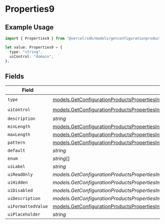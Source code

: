 # Properties9

## Example Usage

```typescript
import { Properties9 } from "@vercel/sdk/models/getconfigurationproductsop.js";

let value: Properties9 = {
  type: "string",
  uiControl: "domain",
};
```

## Fields

| Field                                                                                                                                                                                                                                                | Type                                                                                                                                                                                                                                                 | Required                                                                                                                                                                                                                                             | Description                                                                                                                                                                                                                                          |
| ---------------------------------------------------------------------------------------------------------------------------------------------------------------------------------------------------------------------------------------------------- | ---------------------------------------------------------------------------------------------------------------------------------------------------------------------------------------------------------------------------------------------------- | ---------------------------------------------------------------------------------------------------------------------------------------------------------------------------------------------------------------------------------------------------- | ---------------------------------------------------------------------------------------------------------------------------------------------------------------------------------------------------------------------------------------------------- |
| `type`                                                                                                                                                                                                                                               | [models.GetConfigurationProductsPropertiesIntegrationsResponse200ApplicationJSONResponseBodyProductsMetadataSchemaType](../models/getconfigurationproductspropertiesintegrationsresponse200applicationjsonresponsebodyproductsmetadataschematype.md) | :heavy_check_mark:                                                                                                                                                                                                                                   | N/A                                                                                                                                                                                                                                                  |
| `uiControl`                                                                                                                                                                                                                                          | [models.GetConfigurationProductsPropertiesIntegrationsResponse200ApplicationJSONResponseBodyProductsUiControl](../models/getconfigurationproductspropertiesintegrationsresponse200applicationjsonresponsebodyproductsuicontrol.md)                   | :heavy_check_mark:                                                                                                                                                                                                                                   | N/A                                                                                                                                                                                                                                                  |
| `description`                                                                                                                                                                                                                                        | *string*                                                                                                                                                                                                                                             | :heavy_minus_sign:                                                                                                                                                                                                                                   | N/A                                                                                                                                                                                                                                                  |
| `minLength`                                                                                                                                                                                                                                          | [models.GetConfigurationProductsPropertiesIntegrationsMinLength](../models/getconfigurationproductspropertiesintegrationsminlength.md)                                                                                                               | :heavy_minus_sign:                                                                                                                                                                                                                                   | N/A                                                                                                                                                                                                                                                  |
| `maxLength`                                                                                                                                                                                                                                          | [models.GetConfigurationProductsPropertiesIntegrationsMaxLength](../models/getconfigurationproductspropertiesintegrationsmaxlength.md)                                                                                                               | :heavy_minus_sign:                                                                                                                                                                                                                                   | N/A                                                                                                                                                                                                                                                  |
| `pattern`                                                                                                                                                                                                                                            | [models.GetConfigurationProductsPropertiesIntegrationsPattern](../models/getconfigurationproductspropertiesintegrationspattern.md)                                                                                                                   | :heavy_minus_sign:                                                                                                                                                                                                                                   | N/A                                                                                                                                                                                                                                                  |
| `default`                                                                                                                                                                                                                                            | *string*                                                                                                                                                                                                                                             | :heavy_minus_sign:                                                                                                                                                                                                                                   | N/A                                                                                                                                                                                                                                                  |
| `enum`                                                                                                                                                                                                                                               | *string*[]                                                                                                                                                                                                                                           | :heavy_minus_sign:                                                                                                                                                                                                                                   | N/A                                                                                                                                                                                                                                                  |
| `uiLabel`                                                                                                                                                                                                                                            | *string*                                                                                                                                                                                                                                             | :heavy_minus_sign:                                                                                                                                                                                                                                   | N/A                                                                                                                                                                                                                                                  |
| `uiReadOnly`                                                                                                                                                                                                                                         | *models.GetConfigurationProductsPropertiesIntegrationsResponse200ApplicationJSONResponseBodyProductsUiReadOnly*                                                                                                                                      | :heavy_minus_sign:                                                                                                                                                                                                                                   | N/A                                                                                                                                                                                                                                                  |
| `uiHidden`                                                                                                                                                                                                                                           | *models.GetConfigurationProductsPropertiesIntegrationsResponse200ApplicationJSONResponseBodyProductsUiHidden*                                                                                                                                        | :heavy_minus_sign:                                                                                                                                                                                                                                   | N/A                                                                                                                                                                                                                                                  |
| `uiDisabled`                                                                                                                                                                                                                                         | *models.GetConfigurationProductsPropertiesIntegrationsResponse200ApplicationJSONResponseBodyProductsUiDisabled*                                                                                                                                      | :heavy_minus_sign:                                                                                                                                                                                                                                   | N/A                                                                                                                                                                                                                                                  |
| `uiDescription`                                                                                                                                                                                                                                      | *models.GetConfigurationProductsPropertiesIntegrationsResponse200ApplicationJSONResponseBodyProductsUiDescription*                                                                                                                                   | :heavy_minus_sign:                                                                                                                                                                                                                                   | N/A                                                                                                                                                                                                                                                  |
| `uiFormattedValue`                                                                                                                                                                                                                                   | [models.GetConfigurationProductsPropertiesIntegrationsResponse200ApplicationJSONResponseBodyProductsUiFormattedValue](../models/getconfigurationproductspropertiesintegrationsresponse200applicationjsonresponsebodyproductsuiformattedvalue.md)     | :heavy_minus_sign:                                                                                                                                                                                                                                   | N/A                                                                                                                                                                                                                                                  |
| `uiPlaceholder`                                                                                                                                                                                                                                      | *string*                                                                                                                                                                                                                                             | :heavy_minus_sign:                                                                                                                                                                                                                                   | N/A                                                                                                                                                                                                                                                  |